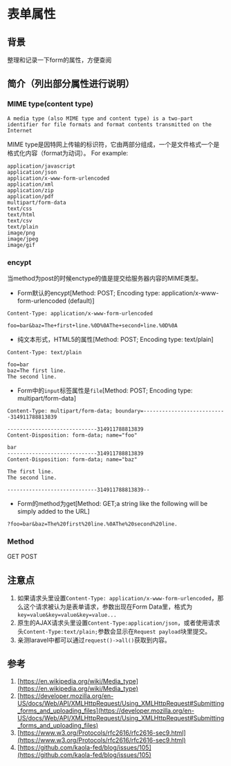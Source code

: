 # 表单属性

## 背景
整理和记录一下form的属性，方便查阅

## 简介（列出部分属性进行说明）
### MIME type(content type)

```
A media type (also MIME type and content type) is a two-part identifier for file formats and format contents transmitted on the Internet
```

MIME type是因特网上传输的标识符，它由两部分组成，一个是文件格式一个是格式化内容（format为动词）。
For example:

```
application/javascript
application/json
application/x-www-form-urlencoded
application/xml
application/zip
application/pdf
multipart/form-data
text/css
text/html
text/csv
text/plain
image/png
image/jpeg
image/gif
```

### encypt
当method为post的时候enctype的值是提交给服务器内容的MIME类型。

* Form默认的encypt[Method: POST; Encoding type: application/x-www-form-urlencoded (default)]

```
Content-Type: application/x-www-form-urlencoded

foo=bar&baz=The+first+line.%0D%0AThe+second+line.%0D%0A
```

* 纯文本形式，HTML5的属性[Method: POST; Encoding type: text/plain]

```
Content-Type: text/plain

foo=bar
baz=The first line.
The second line.
```

* Form中的`input`标签属性是`file`[Method: POST; Encoding type: multipart/form-data]

```
Content-Type: multipart/form-data; boundary=---------------------------314911788813839

-----------------------------314911788813839
Content-Disposition: form-data; name="foo"

bar
-----------------------------314911788813839
Content-Disposition: form-data; name="baz"

The first line.
The second line.

-----------------------------314911788813839--
```

* Form的method为get[Method: GET;a string like the following will be simply added to the URL]

```
?foo=bar&baz=The%20first%20line.%0AThe%20second%20line.
```

### Method
GET POST

## 注意点

1. 如果请求头里设置`Content-Type: application/x-www-form-urlencoded`，那么这个请求被认为是表单请求，参数出现在Form Data里，格式为`key=value&key=value&key=value...`
2. 原生的AJAX请求头里设置`Content-Type:application/json`，或者使用请求头`Content-Type:text/plain;`参数会显示在`Request payload`块里提交。
3. 亲测laravel中都可以通过`request()->all()`获取到内容。

## 参考
1. [https://en.wikipedia.org/wiki/Media_type](https://en.wikipedia.org/wiki/Media_type)
2. [https://developer.mozilla.org/en-US/docs/Web/API/XMLHttpRequest/Using_XMLHttpRequest#Submitting_forms_and_uploading_files](https://developer.mozilla.org/en-US/docs/Web/API/XMLHttpRequest/Using_XMLHttpRequest#Submitting_forms_and_uploading_files)
3. [https://www.w3.org/Protocols/rfc2616/rfc2616-sec9.html](https://www.w3.org/Protocols/rfc2616/rfc2616-sec9.html)
4. [https://github.com/kaola-fed/blog/issues/105](https://github.com/kaola-fed/blog/issues/105)